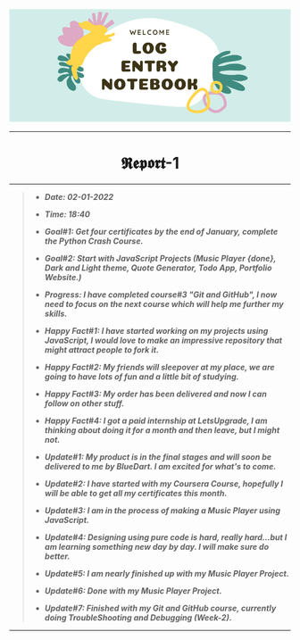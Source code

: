 <img src="https://github.com/Legendary-Person/Legendary-Person/blob/main/Picture/Log%20(600%20x%20200%20px)%20(2000%20x%20200%20px)%20(1).png"/>

--------
<h1 align="center">𝕽𝖊𝖕𝖔𝖗𝖙-1</h1>

--------
> - ***Date: 02-01-2022***
> - ***Time: 18:40***
> 
> - ***Goal#1: Get four certificates by the end of January, complete the Python Crash Course.*** 
> - ***Goal#2: Start with JavaScript Projects (Music Player {done}, Dark and Light theme, Quote Generator, Todo App, Portfolio Website.)***
> 
> - ***Progress: I have completed course#3 "Git and GitHub", I now need to focus on the next course which will help me further my skills.***
> 
> - ***Happy Fact#1: I have started working on my projects using JavaScript, I would love to make an impressive repository that might attract people to fork it.***
> - ***Happy Fact#2: My friends will sleepover at my place, we are going to have lots of fun and a little bit of studying.***
> - ***Happy Fact#3: My order has been delivered and now I can follow on other stuff.***
> - ***Happy Fact#4: I got a paid internship at LetsUpgrade, I am thinking about doing it for a month and then leave, but I might not.***
>
> - ***Update#1: My product is in the final stages and will soon be delivered to me by BlueDart. I am excited for what's to come.***
> - ***Update#2: I have started with my Coursera Course, hopefully I will be able to get all my certificates this month.***
> - ***Update#3: I am in the process of making a Music Player using JavaScript.***
> - ***Update#4: Designing using pure code is hard, really hard...but I am learning something new day by day. I will make sure do better.***
> - ***Update#5: I am nearly finished up with my Music Player Project.***
> - ***Update#6: Done with my Music Player Project.***
> - ***Update#7: Finished with my Git and GitHub course, currently doing TroubleShooting and Debugging (Week-2).***

--------
